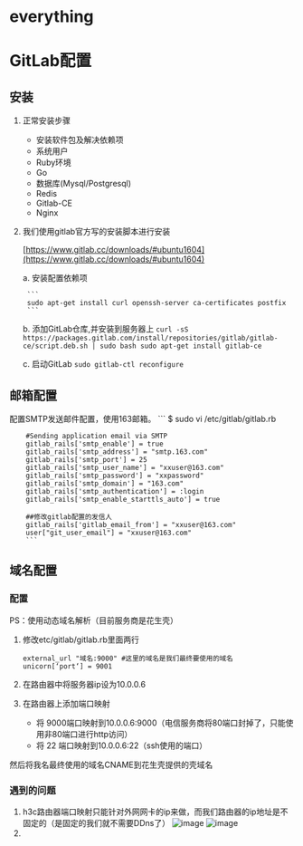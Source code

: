 # everything
# GitLab配置

## 安装

1. 正常安装步骤
    - 安装软件包及解决依赖项
    - 系统用户
    - Ruby环境
    - Go
    - 数据库(Mysql/Postgresql)
    - Redis
    - Gitlab-CE
    - Nginx


2. 我们使用gitlab官方写的安装脚本进行安装

 
    [https://www.gitlab.cc/downloads/#ubuntu1604](https://www.gitlab.cc/downloads/#ubuntu1604)

    a. 安装配置依赖项

        ```
        sudo apt-get install curl openssh-server ca-certificates postfix
        ```

    b. 添加GitLab仓库,并安装到服务器上
        ```
        curl -sS https://packages.gitlab.com/install/repositories/gitlab/gitlab-ce/script.deb.sh | sudo bash
        sudo apt-get install gitlab-ce
        ```

    c. 启动GitLab
        ```
        sudo gitlab-ctl reconfigure
        ```


## 邮箱配置
配置SMTP发送邮件配置，使用163邮箱。
        ```
        $ sudo vi /etc/gitlab/gitlab.rb

        #Sending application email via SMTP
        gitlab_rails['smtp_enable'] = true
        gitlab_rails['smtp_address'] = "smtp.163.com"
        gitlab_rails['smtp_port'] = 25 
        gitlab_rails['smtp_user_name'] = "xxuser@163.com"
        gitlab_rails['smtp_password'] = "xxpassword"
        gitlab_rails['smtp_domain'] = "163.com"
        gitlab_rails['smtp_authentication'] = :login
        gitlab_rails['smtp_enable_starttls_auto'] = true
 
        ##修改gitlab配置的发信人
        gitlab_rails['gitlab_email_from'] = "xxuser@163.com"
        user["git_user_email"] = "xxuser@163.com"
        ```

## 域名配置
### 配置


PS：使用动态域名解析（目前服务商是花生壳）


1. 修改etc/gitlab/gitlab.rb里面两行

    ```
    external_url "域名:9000" #这里的域名是我们最终要使用的域名
    unicorn[‘port‘] = 9001
    ```

2. 在路由器中将服务器ip设为10.0.0.6

3. 在路由器上添加端口映射
    - 将 9000端口映射到10.0.0.6:9000（电信服务商将80端口封掉了，只能使用非80端口进行http访问）
    - 将 22 端口映射到10.0.0.6:22（ssh使用的端口）


然后将我名最终使用的域名CNAME到花生壳提供的壳域名

### 遇到的问题
1. h3c路由器端口映射只能针对外网网卡的ip来做，而我们路由器的ip地址是不固定的（是固定的我们就不需要DDns了）
![image](http://i2.piimg.com/567571/06dd2e0db4e54706.png)
![image](http://i2.piimg.com/567571/9d21b06c2750d678.png)
2. 
